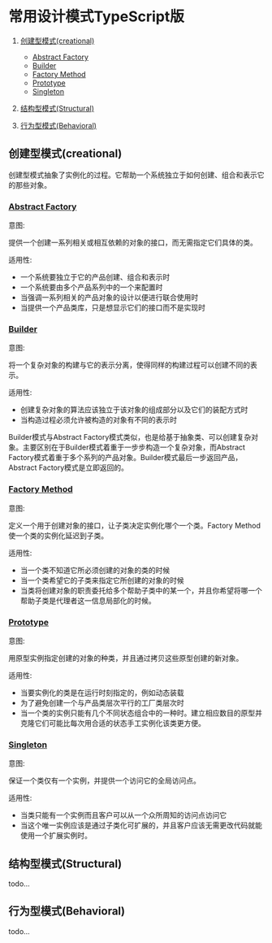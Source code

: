 # 常用设计模式TypeScript版

1. [创建型模式(creational)](#创建型模式creational)

   - [Abstract Factory](#abstract-factory)
   - [Builder](#builder)
   - [Factory Method](#factory-method)
   - [Prototype](#prototype)
   - [Singleton](#singleton)

2. [结构型模式(Structural)](#结构型模式structural)
3. [行为型模式(Behavioral)](#行为型模式behavioral)

## 创建型模式(creational)

创建型模式抽象了实例化的过程。它帮助一个系统独立于如何创建、组合和表示它的那些对象。

### [Abstract Factory](https://github.com/wu38607/Design-Patterns/blob/master/creational/abstract.ts)
 
 意图:

提供一个创建一系列相关或相互依赖的对象的接口，而无需指定它们具体的类。

 适用性:

- 一个系统要独立于它的产品创建、组合和表示时
- 一个系统要由多个产品系列中的一个来配置时
- 当强调一系列相关的产品对象的设计以便进行联合使用时
- 当提供一个产品类库，只是想显示它们的接口而不是实现时

### [Builder](https://github.com/wu38607/Design-Patterns/blob/master/creational/builder.ts)

 意图:

 将一个复杂对象的构建与它的表示分离，使得同样的构建过程可以创建不同的表示。

 适用性:

- 创建复杂对象的算法应该独立于该对象的组成部分以及它们的装配方式时
- 当构造过程必须允许被构造的对象有不同的表示时

Builder模式与Abstract Factory模式类似，也是给基于抽象类、可以创建复杂对象。主要区别在于Builder模式着重于一步步构造一个复杂对象，而Abstract Factory模式着重于多个系列的产品对象。Builder模式最后一步返回产品，Abstract Factory模式是立即返回的。

### [Factory Method](https://github.com/wu38607/Design-Patterns/blob/master/creational/factory-method.ts)

意图:

定义一个用于创建对象的接口，让子类决定实例化哪个一个类。Factory Method使一个类的实例化延迟到子类。

适用性:

- 当一个类不知道它所必须创建的对象的类的时候
- 当一个类希望它的子类来指定它所创建的对象的时候
- 当类将创建对象的职责委托给多个帮助子类中的某一个，并且你希望将哪一个帮助子类是代理者这一信息局部化的时候。

### [Prototype](https://github.com/wu38607/Design-Patterns/blob/master/creational/prototype.ts)

意图:

用原型实例指定创建的对象的种类，并且通过拷贝这些原型创建的新对象。

适用性:

- 当要实例化的类是在运行时刻指定的，例如动态装载
- 为了避免创建一个与产品类层次平行的工厂类层次时
- 当一个类的实例只能有几个不同状态组合中的一种时。建立相应数目的原型并克隆它们可能比每次用合适的状态手工实例化该类更方便。

### [Singleton](https://github.com/wu38607/Design-Patterns/blob/master/creational/singleton.ts)

意图:

保证一个类仅有一个实例，并提供一个访问它的全局访问点。

适用性:

- 当类只能有一个实例而且客户可以从一个众所周知的访问点访问它
- 当这个唯一实例应该是通过子类化可扩展的，并且客户应该无需更改代码就能使用一个扩展实例时。


## 结构型模式(Structural)

todo...

## 行为型模式(Behavioral)

todo...